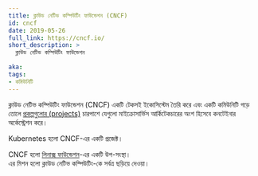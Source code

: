 ```yaml
---
title: ক্লাউড নেটিভ কম্পিউটিং ফাউন্ডেশন (CNCF)
id: cncf
date: 2019-05-26
full_link: https://cncf.io/
short_description: >
  ক্লাউড নেটিভ কম্পিউটিং ফাউন্ডেশন

aka:
tags:
- কমিউনিটি
---
```

ক্লাউড নেটিভ কম্পিউটিং ফাউন্ডেশন (CNCF) একটি টেকসই ইকোসিস্টেম তৈরি করে এবং 
একটি কমিউনিটি গড়ে তোলে [প্রকল্পগুলোর (projects)](https://www.cncf.io/projects/) চারপাশে 
যেগুলো মাইক্রোসার্ভিস আর্কিটেকচারের অংশ হিসেবে কনটেইনার অর্কেস্ট্রেশন করে।

Kubernetes হলো CNCF-এর একটি প্রজেক্ট।

<!--more-->

CNCF হলো [লিনাক্স ফাউন্ডেশন](https://www.linuxfoundation.org/)-এর একটি উপ-সংস্থা।  
এর মিশন হলো ক্লাউড নেটিভ কম্পিউটিং-কে সর্বত্র ছড়িয়ে দেওয়া।
